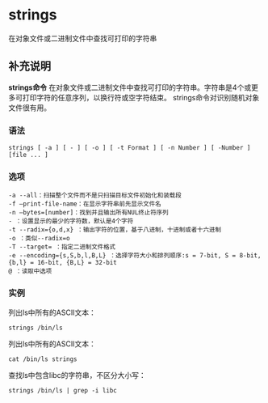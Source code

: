 strings
===

在对象文件或二进制文件中查找可打印的字符串

## 补充说明

**strings命令** 在对象文件或二进制文件中查找可打印的字符串。字符串是4个或更多可打印字符的任意序列，以换行符或空字符结束。 strings命令对识别随机对象文件很有用。

###  语法

```shell
strings [ -a ] [ - ] [ -o ] [ -t Format ] [ -n Number ] [ -Number ]  [file ... ]
```

###  选项

```shell
-a --all：扫描整个文件而不是只扫描目标文件初始化和装载段
-f –print-file-name：在显示字符串前先显示文件名
-n –bytes=[number]：找到并且输出所有NUL终止符序列
- ：设置显示的最少的字符数，默认是4个字符
-t --radix={o,d,x} ：输出字符的位置，基于八进制，十进制或者十六进制
-o ：类似--radix=o
-T --target= ：指定二进制文件格式
-e --encoding={s,S,b,l,B,L} ：选择字符大小和排列顺序:s = 7-bit, S = 8-bit, {b,l} = 16-bit, {B,L} = 32-bit
@ ：读取中选项
```

###  实例

列出ls中所有的ASCII文本：

```shell
strings /bin/ls
```

列出ls中所有的ASCII文本：

```shell
cat /bin/ls strings
```

查找ls中包含libc的字符串，不区分大小写：

```shell
strings /bin/ls | grep -i libc
```


